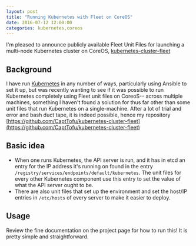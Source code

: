```yaml
---
layout: post
title: "Running Kubernetes with Fleet on CoreOS"
date: 2016-07-12 12:00:00 
categories: kubernetes,coreos
---
```


I'm pleased to announce publicly available Fleet Unit Files for launching a multi-node Kubernetes cluster on CoreOS, [kubernetes-cluster-fleet](https://github.com/CaptTofu/kubernetes-cluster-fleet)


## Background 

I have run [Kubernetes][kubernetes] in any number of ways, particularly using Ansible to set it up,  but was recently wanting to see if it was possible to run Kubernetes completely using Fleet unit files on CoreoS-- across multiple machines, something I haven't found a solution for thus far other than some unit files that run Kubernetes on a single-machine. After a lot of trial and error and bash duct tape, it is indeed possible, hence my repository [https://github.com/CaptTofu/kubernetes-cluster-fleet](https://github.com/CaptTofu/kubernetes-cluster-fleet)

## Basic idea

* When one runs Kubernetes, the API server is run, and it has in etcd an entry for the IP address it's running on found in the entry ```/registry/services/endpoints/default/kubernetes```. The unit files for every other Kubernetes component use this entry to set the value of what the API server ought to be.
* There are also unit files that set up the environment and set the host/IP entries in ```/etc/hosts``` of every server to make it easier to deploy.

## Usage

Review the fine documentation on the project page for how to run this! It is pretty simple and straightforward.

[kubernetes]: https://github.com/GoogleCloudPlatform/kubernetes
